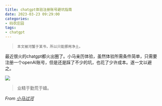 ```yaml
---
title: chatgpt体验注册账号避坑指南
date: 2023-03-23 09:29:00
categories:
- 码农庄园
tags: 
- chatgpt
---
```


> `本文被河蟹于某书，所以只能挪用净土。`

最近很火的chatgpt都火出圈了。小马亲历体验，虽然体验所需条件简单，只需要注册一个openAI账号，但是还是踩了不少的坑，也花了少许成本。遂一文以避之。



![](https://user-images.githubusercontent.com/22761849/227076804-a200b878-6dcb-479e-988c-0375aaa1bc71.jpg)


> 业精于勤荒于嬉。

*From [小马过河](https://lh16.github.io)*
